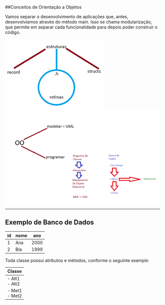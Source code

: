 ##Conceitos de Orientação a Objetos

Vamos separar o desenvolvimento de aplicações que, antes, desenvolvíamos através do método main. Isso se chama modularização, que permite em separar cada funcionalidade para depois poder construir o código.

<img src="https://github.com/clcmoliveira/Aulas-ED/blob/master/Estruturas.png?raw=true">

<img src="https://github.com/clcmoliveira/Aulas-ED/blob/master/modeloOO.png?raw=true">

---
Exemplo de Banco de Dados
---

| id 	| nome 	| ano  	| 
|----	|------	|------	|
| 1  	| Ana  	| 2000 	|
| 2  	| Bia  	| 1999 	|

Toda classe possui atributos e métodos, conforme o seguinte exemplo

| Classe           	| 
|------------------	|
| - Att1<br>- Att2 	| 
| - Met1<br>- Met2 	| 
